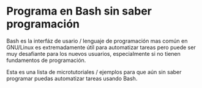 #  Programa en Bash sin saber programación

Bash es la interfáz de usario / lenguaje de programación mas común en GNU/Linux es extremadamente útil para automatizar tareas pero puede ser muy desafiante para los nuevos usuarios, especialmente si no tienen fundamentos de programación.

Esta es una lista de microtutoriales / ejemplos para que aún sin saber programar puedas automatizar tareas usando Bash.

